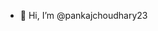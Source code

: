 - 👋 Hi, I’m @pankajchoudhary23
<!---
pankajchoudhary23/pankajchoudhary23 is a ✨ special ✨ repository because its `README.md` (this file) appears on your GitHub profile.
You can click the Preview link to take a look at your changes.
--->
